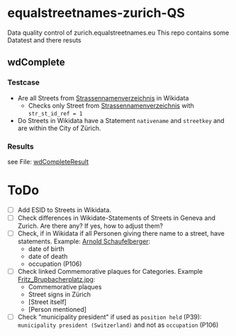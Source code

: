 # equalstreetnames-zurich-QS
Data quality control of zurich.equalstreetnames.eu
This repo contains some Datatest and there resuts

## wdComplete
### Testcase
 - Are all Streets from [Strassennamenverzeichnis](https://data.stadt-zuerich.ch/dataset/geo_strassennamenverzeichnis) in Wikidata
   - Checks only Street from [Strassennamenverzeichnis](https://data.stadt-zuerich.ch/dataset/geo_strassennamenverzeichnis) with ```str_st_id_ref = 1```
 - Do Streets in Wikidata have a Statement ```nativename``` and ```streetkey``` and are within the City of Zürich.

### Results
see File: [wdCompleteResult](https://github.com/CaptainInler/equalstreetnames-zurich-QS/blob/main/wdCompleteResult)

# ToDo
- [ ] Add ESID to Streets in Wikidata. 
- [ ] Check differences in Wikidate-Statements of Streets in Geneva and Zurich. Are there any? If yes, how to adjust them?
- [ ] Check, if in Wikidata if all Personen giving there name to a street, have statements. Example: [Arnold Schaufelberger](https://www.wikidata.org/wiki/Q111201567): 
  - date of birth
  - date of death
  - occupation (P106)
- [ ] Check linked Commemorative plaques for Categories. Example [Fritz_Brupbacherplatz.jpg](https://commons.wikimedia.org/wiki/File:Fritz_Brupbacherplatz.jpg): 
  - Commemorative plaques
  - Street signs in Zürich
  - [Street itself]
  - [Person mentioned]
- [ ] Check "municipality president" if used as `position held` (P39): `municipality president (Switzerland)` and not as `occupation` (P106)
